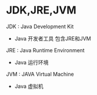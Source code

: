 # JDK,JRE,JVM

JDK : Java Development Kit

- Java 开发者工具 包含JRE和JVM

JRE : Java Runtime Environment

- Java 运行环境

JVM : JAVA Virtual Machine

- Java 虚拟机